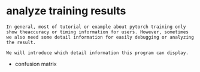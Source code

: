 # analyze training results

    In general, most of tutorial or example about pytorch training only show theaccuracy or timing information for users. However, sometimes we also need some detail information for easily debugging or analyzing the result.

    We will introduce which detail information this program can display.

* confusion matrix
